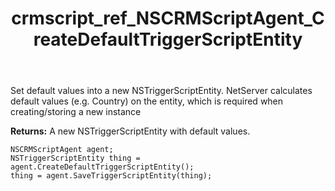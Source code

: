 ﻿---
title: crmscript_ref_NSCRMScriptAgent_CreateDefaultTriggerScriptEntity
description: NSTriggerScriptEntity CreateDefaultTriggerScriptEntity()
intellisense: NSCRMScriptAgent.CreateDefaultTriggerScriptEntity
keywords: NSCRMScriptAgent,CreateDefaultTriggerScriptEntity
so.topic: reference
---
	  
Set default values into a new NSTriggerScriptEntity.
NetServer calculates default values (e.g. Country) on the entity, which is required when creating/storing a new instance
	  
**Returns:** A new NSTriggerScriptEntity with default values.

```crmscript
NSCRMScriptAgent agent;
NSTriggerScriptEntity thing = agent.CreateDefaultTriggerScriptEntity();
thing = agent.SaveTriggerScriptEntity(thing);
```

